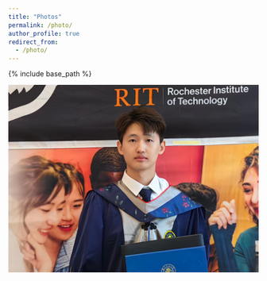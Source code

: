 ```yaml
---
title: "Photos"
permalink: /photo/
author_profile: true
redirect_from:
  - /photo/
---
```


{% include base_path %}


![](https://github.com/JianlongChen-Git/JianlongChen/blob/master/images/JianlongChen.jpg)

